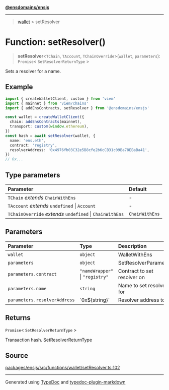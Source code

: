 [**@ensdomains/ensjs**](../README.md)

---

> [wallet](README.md) > setResolver

# Function: setResolver()

> **setResolver**\<`TChain`, `TAccount`, `TChainOverride`\>(`wallet`, `parameters`): `Promise`\< `SetResolverReturnType` \>

Sets a resolver for a name.

## Example

```ts
import { createWalletClient, custom } from 'viem'
import { mainnet } from 'viem/chains'
import { addEnsContracts, setResolver } from '@ensdomains/ensjs'

const wallet = createWalletClient({
  chain: addEnsContracts(mainnet),
  transport: custom(window.ethereum),
})
const hash = await setResolver(wallet, {
  name: 'ens.eth',
  contract: 'registry',
  resolverAddress: '0x4976fb03C32e5B8cfe2b6cCB31c09Ba78EBaBa41',
})
// 0x...
```

## Type parameters

| Parameter                                                | Default        |
| :------------------------------------------------------- | :------------- |
| `TChain` _extends_ `ChainWithEns`                        | -              |
| `TAccount` _extends_ `undefined` \| `Account`            | -              |
| `TChainOverride` _extends_ `undefined` \| `ChainWithEns` | `ChainWithEns` |

## Parameters

| Parameter                    | Type                            | Description                 |
| :--------------------------- | :------------------------------ | :-------------------------- |
| `wallet`                     | `object`                        | WalletWithEns               |
| `parameters`                 | `object`                        | SetResolverParameters       |
| `parameters.contract`        | `"nameWrapper"` \| `"registry"` | Contract to set resolver on |
| `parameters.name`            | `string`                        | Name to set resolver for    |
| `parameters.resolverAddress` | \`0x$\{string}\`                | Resolver address to set     |

## Returns

`Promise`\< `SetResolverReturnType` \>

Transaction hash. SetResolverReturnType

## Source

[packages/ensjs/src/functions/wallet/setResolver.ts:102](https://github.com/ensdomains/ensjs-v3/blob/278f5349/packages/ensjs/src/functions/wallet/setResolver.ts#L102)

---

Generated using [TypeDoc](https://typedoc.org/) and [typedoc-plugin-markdown](https://www.npmjs.com/package/typedoc-plugin-markdown)

